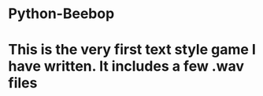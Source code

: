 # Python-Beebop

# This is the very first text style game I have written.  It includes a few .wav files
